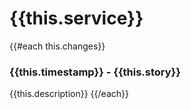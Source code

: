 # {{this.service}}
{{#each this.changes}}

### {{this.timestamp}} - {{this.story}}
{{this.description}}
{{/each}}